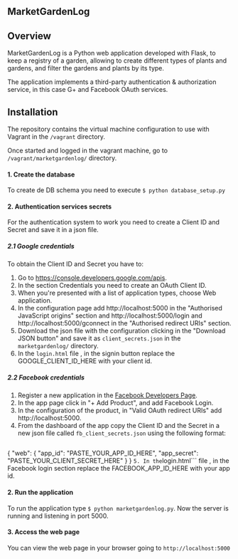 MarketGardenLog
------------------

## Overview
MarketGardenLog is a Python web application developed with Flask, to keep a registry of a garden, allowing to create different types of plants and gardens, and filter the gardens and plants by its type.

The application implements a third-party authentication & authorization service, in this case G+ and Facebook OAuth services.

## Installation

The repository contains the virtual machine configuration to use with Vagrant in the `` /vagrant `` directory.

Once started and logged in the vagrant machine, go to ``/vagrant/marketgardenlog/`` directory.

#### 1. Create the database
To create de DB schema you need to execute ``` $ python database_setup.py ```

#### 2. Authentication services secrets
For the authentication system to work you need to create a Client ID and Secret and save it in a json file.

##### 2.1 Google credentials
To obtain the Client ID and Secret you have to:

1. Go to https://console.developers.google.com/apis.
2. In the section Credentials you need to create an OAuth Client ID.
3. When you're presented with a list of application types, choose Web application.
4. In the configuration page add http://localhost:5000 in the "Authorised JavaScript origins" section and http://localhost:5000/login and http://localhost:5000/gconnect in the "Authorised redirect URIs" section.
5. Download the json file with the configuration clicking in the "Download JSON button" and save it as ```client_secrets.json``` in the ```marketgardenlog/``` directory.
6. In the ```login.html``` file , in the signin button replace the GOOGLE_CLIENT_ID_HERE with your client id.

##### 2.2 Facebook credentials
1. Register a new application in the [Facebook Developers Page](https://developers.facebook.com/).
2. In the app page click in "+ Add Product", and add Facebook Login.
3. In the configuration of the product, in "Valid OAuth redirect URIs" add http://localhost:5000.
4. From the dashboard of the app copy the Client ID and the Secret in a new json file called ```fb_client_secrets.json``` using the following format:
    ```
{
"web": {
"app_id": "PASTE_YOUR_APP_ID_HERE",
"app_secret": "PASTE_YOUR_CLIENT_SECRET_HERE"
    }
}
    ```
5. In the ```login.html``` file , in the Facebook login section replace the FACEBOOK_APP_ID_HERE with your app id.

#### 2. Run the application
To run the application type ``` $ python marketgardenlog.py ```. Now the server is running and listening in port 5000.

#### 3. Access the web page
You can view the web page in your browser going to ```http://localhost:5000```
